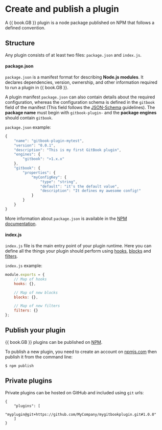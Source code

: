 # Create and publish a plugin

A {{ book.GB }} plugin is a node package published on NPM that follows a defined convention.

## Structure

Any plugin consists of at least two files: `package.json` and `index.js`.

#### package.json

`package.json` is a manifest format for describing **Node.js modules**. It declares dependencies, version, ownership, and other information required to run a plugin in {{ book.GB }}. 

A plugin manifest `package.json` can also contain details about the required configuration, whereas the configuration schema is defined in the `gitbook` field of the manifest (This field follows the [JSON-Schema](http://json-schema.org) guidelines). The **package name** must begin with `gitbook-plugin-` and the **package engines** should contain `gitbook`.

`package.json` example:

```js
{
    "name": "gitbook-plugin-mytest",
    "version": "0.0.1",
    "description": "This is my first GitBook plugin",
    "engines": {
        "gitbook": ">1.x.x"
    },
    "gitbook": {
        "properties": {
            "myConfigKey": {
                "type": "string",
                "default": "it's the default value",
                "description": "It defines my awesome config!"
            }
        }
    }
}
```

More information about `package.json` is available in the [NPM documentation](https://docs.npmjs.com/files/package.json).

#### index.js

`index.js` file is the main entry point of your plugin runtime. Here you can define all the things your plugin should perform using [hooks](hooks.md), [blocks](blocks.md) and [filters](filters.md). 

`index.js` example:

```js
module.exports = {
    // Map of hooks
    hooks: {},

    // Map of new blocks
    blocks: {},

    // Map of new filters
    filters: {}
};
```

## Publish your plugin

{{ book.GB }} plugins can be published on [NPM](https://www.npmjs.com).

To publish a new plugin, you need to create an account on [npmjs.com](https://www.npmjs.com) then publish it from the command line:

```
$ npm publish
```

## Private plugins

Private plugins can be hosted on GitHub and included using `git` urls:

```
{
    "plugins": [
        "myplugin@git+https://github.com/MyCompany/mygitbookplugin.git#1.0.0"
    ]
}
```
